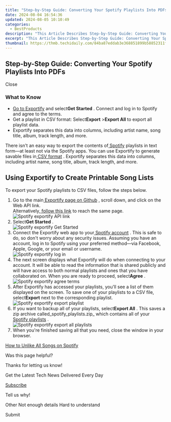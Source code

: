 ```yaml
---
title: "Step-by-Step Guide: Converting Your Spotify Playlists Into PDFs"
date: 2024-08-04 16:54:36
updated: 2024-08-05 10:10:49
categories:
  - BestProducts
description: "This Article Describes Step-by-Step Guide: Converting Your Spotify Playlists Into PDFs"
excerpt: "This Article Describes Step-by-Step Guide: Converting Your Spotify Playlists Into PDFs"
thumbnail: https://thmb.techidaily.com/84ba87eddab3e368851899b58852311f605514d50db5d45ec6de18d3ab0b6cd6.jpg
---
```


## Step-by-Step Guide: Converting Your Spotify Playlists Into PDFs

Close 

###  What to Know

* [ Go to Exportify](https://watsonbox.github.io/exportify/) and select**Get Started** . Connect and log in to Spotify and agree to the terms.
* Get a playlist in CSV format: Select**Export** \>**Export All** to export all playlist data.
* Exportify separates this data into columns, including artist name, song title, album, track length, and more.

 There isn't an easy way to export the contents of[ Spotify](https://www.lifewire.com/what-is-spotify-4685829) playlists in text form—at least not via the Spotify apps. You can use Exportify to generate savable files in[ CSV format](https://www.lifewire.com/csv-file-2622708) . Exportify separates this data into columns, including artist name, song title, album, track length, and more.

##  Using Exportify to Create Printable Song Lists 

 To export your Spotify playlists to CSV files, follow the steps below.

1. Go to the main[ Exportify page on Github](https://github.com/watsonbox/exportify) , scroll down, and click on the Web API link.  
 Alternatively,[ follow this link](https://watsonbox.github.io/exportify/) to reach the same page.  
![Spotify exportify API link](https://www.lifewire.com/thmb/i_xActWjRGjGb1QdOT1FHie9dyI=/1500x0/filters:no_upscale():max_bytes(150000):strip_icc():format(webp)/SpotifyexportifyAPIlink-57c1e8f67fda416b96800f879ce3c158.jpg)
2. Select**Get Started** .  
![Spotify exportify Get Started](https://www.lifewire.com/thmb/lnX2TkWdafVx_fbUBUU9puBq12M=/1500x0/filters:no_upscale():max_bytes(150000):strip_icc():format(webp)/SpotifyexportifyGetStarted-d74fe72e308d484fb2548cd821eb0369.jpg)
3. Connect the Exportify web app to your[ Spotify account](https://www.lifewire.com/how-to-sign-up-for-spotify-2438829) . This is safe to do, so don't worry about any security issues. Assuming you have an account, log in to Spotify using your preferred method—via Facebook, Apple, Google, or your email or username.  
![Spotify exportify log in](https://www.lifewire.com/thmb/K8yIrlWAoh016YsbPn3QT0YeHTk=/1500x0/filters:no_upscale():max_bytes(150000):strip_icc():format(webp)/Spotifyexportifylogin-384e5b6c7dc049f89e512003fd7f6770.jpg)
4. The next screen displays what Exportify will do when connecting to your account. It will be able to read the information that is shared publicly and will have access to both normal playlists and ones that you have collaborated on. When you are ready to proceed, select**Agree** .  
![Spotify exportify agree terms](https://www.lifewire.com/thmb/Se8TKLLljuG0fQ66gA3XTeNQ64c=/1500x0/filters:no_upscale():max_bytes(150000):strip_icc():format(webp)/Spotifyexportifyagreeterms-87fac585cee049f18f4576140b704d55.jpg)
5. After Exportify has accessed your playlists, you'll see a list of them displayed on the screen. To save one of your playlists to a CSV file, select**Export** next to the corresponding playlist.  
![Spotify exportify export playlist](https://www.lifewire.com/thmb/SJqgcBtNniYJ99JZamFo9QMcThs=/1500x0/filters:no_upscale():max_bytes(150000):strip_icc():format(webp)/Spotifyexportifyexportplaylist-3b3e33dc572b499f927e5823a117aa4f.jpg)
6. If you want to backup all of your playlists, select**Export All** . This saves a zip archive called_spotify\_playlists.zip_ which contains all of your[ Spotify playlists](https://www.lifewire.com/awesome-tools-for-better-spotify-playlists-4091942) .  
![Spotify exportify export all playlists](https://www.lifewire.com/thmb/2Fyl68mTNnk_vtQqZw76Sf3LIDc=/1500x0/filters:no_upscale():max_bytes(150000):strip_icc():format(webp)/Spotifyexportifyexportallplaylists-55f633b68579479e8504f4fd3bd39ee0.jpg)
7. When you're finished saving all that you need, close the window in your browser.

[ How to Unlike All Songs on Spotify ](https://www.lifewire.com/unlike-all-songs-on-spotify-5201567) 

Was this page helpful?

Thanks for letting us know!

 Get the Latest Tech News Delivered Every Day

[ Subscribe ](https://www.lifewire.com/#) 

Tell us why!

 Other  Not enough details  Hard to understand 

 Submit 

<ins class="adsbygoogle"
     style="display:block"
     data-ad-format="autorelaxed"
     data-ad-client="ca-pub-7571918770474297"
     data-ad-slot="1223367746"></ins>



<ins class="adsbygoogle"
     style="display:block"
     data-ad-client="ca-pub-7571918770474297"
     data-ad-slot="8358498916"
     data-ad-format="auto"
     data-full-width-responsive="true"></ins>
